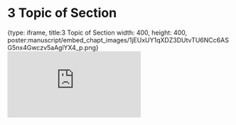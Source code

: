 # 3 Topic of Section
 
{type: iframe, title:3 Topic of Section width: 400, height: 400, poster:manuscript/embed_chapt_images/1jEUxUY1qXDZ3DUtvTU6NCc6ASG5nx4Gwczv5aAglYX4_p.png}
![](https://jhudatascience.org/OTTR_Template/courseratopic-of-section.html)
